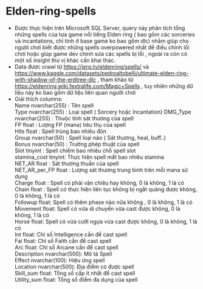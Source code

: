 # Elden-ring-spells
- Được thực hiện trên Microsoft SQL Server, query này phân tích tổng những spells của tựa game nổi tiếng Elden ring ( bao gồm các sorceries và incantations, chỉ tính ở base game ko bao gồm dlc) nhằm giúp cho người chơi biết được những spells overpowered nhất để điều chỉnh lối chơi hoặc giúp game dev chỉnh sửa các spells bị lỗi , ngoài ra còn có một số insight thú vị khác cần khai thác.  
- Data được crawl từ https://jerp.tv/eldenring/spells/ và https://www.kaggle.com/datasets/pedroaltobelli/ultimate-elden-ring-with-shadow-of-the-erdtree-dlc , tham khảo từ https://eldenring.wiki.fextralife.com/Magic+Spells , tuy nhiên những dữ liệu này ko bao gồm dữ liệu liên quan người chơi
- Giải thích columns:  
Name nvarchar(255) : Tên spell  
Type nvarchar(255) : Loại spell ( Sorcery hoặc Incantation)
DMG_Type nvarchar(255) : Thuộc tính sát thương của spell  
FP float : Lượng FP (mana) tiêu thụ của spell  
Hits float : Spell trúng bao nhiêu đòn  
Group nvarchar(50) : Spell loại nào ( Sát thương, heal, buff..)  
Bonus nvarchar(50) : Trường phép thuật của spell  
Slot tinyint : Spell chiếm bao nhiêu chỗ spell slot  
stamina_cost tinyint: Thực hiện spell mất bao nhiêu stamina  
NET_AR float : Sát thương thuần của spell  
NET_AR_per_FP float : Lượng sát thương trung bình trên mỗi mana sử dụng  
Charge float : Spell có phải vận chiêu hay không, 0 là không, 1 là có  
Chain float : Spell có thực hiện liên tục không bị ngắt quãng được không,  0 là không, 1 là có  
Followup float: Spell có thêm phase nào nữa không , 0 là không, 1 là có  
Movement float: Spell có vừa di chuyển vừa cast được không, 0 là không, 1 là có  
Horse float: Spell có vừa cưỡi ngựa vừa cast được không, 0 là không, 1 là có  
Int float: Chỉ số Intelligence cần để cast spell  
Fai float: Chỉ số Faith cần để cast spell  
Arc float: Chỉ số Arcane cần để cast spell  
Description nvarchar(500): Mô tả Spell  
Effect nvarchar(100): Hiệu ứng spell  
Location nvarchar(500): Địa điểm có được spell  
Skill_sum float: Tổng số cấp ít nhất để cast spell  
Utility_sum float: Tổng số điểm đa dụng của spell  




